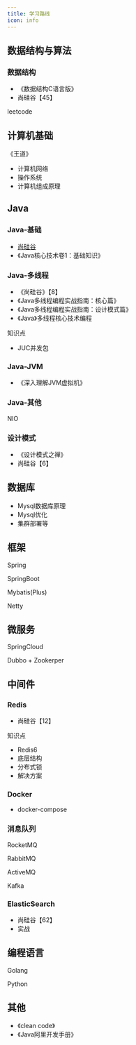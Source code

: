 ```yaml
---
title: 学习路线
icon: info
---
```




## 数据结构与算法



### 数据结构

- 《数据结构C语言版》
- 尚硅谷【45】



leetcode



## 计算机基础

《王道》

- 计算机网络
- 操作系统
- 计算机组成原理



## Java



### Java-基础

- [尚硅谷](https://www.bilibili.com/video/BV1Kb411W75N)
- 《Java核心技术卷1：基础知识》



### Java-多线程

- 《尚硅谷》【8】
- 《Java多线程编程实战指南：核心篇》
- 《Java多线程编程实战指南：设计模式篇》
- 《Java》多线程核心技术编程



知识点

- JUC并发包



### Java-JVM

- 《深入理解JVM虚拟机》



### Java-其他

NIO



### 设计模式

- 《设计模式之禅》
- 尚硅谷【6】



## 数据库

- Mysql数据库原理
- Mysql优化
- 集群部署等



## 框架

Spring

SpringBoot

Mybatis(Plus)

Netty



## 微服务

SpringCloud

Dubbo + Zookerper



## 中间件



### Redis

- 尚硅谷【12】



知识点

- Redis6
- 底层结构
- 分布式锁
- 解决方案



### Docker

- docker-compose



### 消息队列

RocketMQ

RabbitMQ

ActiveMQ

Kafka



### ElasticSearch

- 尚硅谷【62】
- 实战



## 编程语言

Golang

Python



## 其他

- 《clean code》
- 《Java阿里开发手册》



